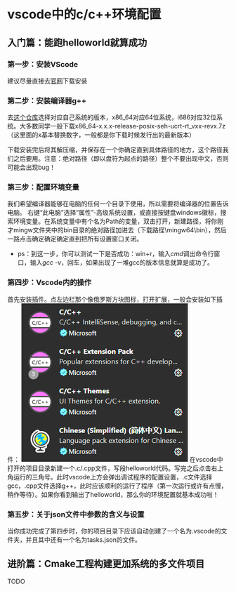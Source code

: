 # vscode中的c/c++环境配置

## 入门篇：能跑helloworld就算成功

### 第一步：安装VScode

建议尽量直接去[官网](https://code.visualstudio.com/)下载安装

### 第二步：安装编译器g++

去[这个仓库](https://github.com/niXman/mingw-builds-binaries/releases)选择对应自己系统的版本，x86_64对应64位系统，i686对应32位系统。大多数同学一般下载x86_64-x.x.x-release-posix-seh-ucrt-rt_vxx-revx.7z（这里面的x基本替换数字，一般都是你下载时候发行出的最新版本）

下载安装完后将其解压缩，并保存在一个你确定直到具体路径的地方，这个路径我们之后要用。注意：绝对路径（即以盘符为起点的路径）整个不要出现中文，否则可能会出现bug！

### 第三步：配置环境变量

我们希望编译器能够在电脑的任何一个目录下使用，所以需要将编译器的位置告诉电脑。
右键“此电脑”选择“属性”-高级系统设置，或直接按键盘windows徽标，搜索环境变量。在系统变量中有个名为Path的变量，双击打开，新建路径，将你刚才mingw文件夹中的bin目录的绝对路径加进去（下载路径\mingw64\bin），然后一路点击确定确定确定直到把所有设置窗口关闭。
- ps：到这一步，你可以测试一下是否成功：win+r，输入*cmd*调出命令行窗口，输入*gcc -v*，回车，如果出现了一堆gcc的版本信息就算是成功了。

### 第四步：Vscode内的操作

首先安装插件。点左边栏那个像俄罗斯方块图标，打开扩展，一般会安装如下插件：
<img src="/tutorial/c_in_vscode_assets/extension.png"></img>
在vscode中打开的项目目录新建一个.c/.cpp文件，写段helloworld代码。写完之后点击右上角运行的三角号。此时vscode上方会弹出调试程序的配置设置，.c文件选择gcc，.cpp文件选择g++，此时应该顺利的运行了程序（第一次运行或许有点慢，稍作等待）。如果你看到输出了helloworld，那么你的环境配置就基本成功啦！

### 第五步：关于json文件中参数的含义与设置

当你成功完成了第四步时，你的项目目录下应该自动创建了一个名为.vscode的文件夹，并且其中还有一个名为tasks.json的文件。


## 进阶篇：Cmake工程构建更加系统的多文件项目

TODO



<script src="https://utteranc.es/client.js"
        repo="kuiningzzzz/kuiningzzzz.github.io"
        issue-term="pathname"
        label="Comment"
        theme="github-light"
        crossorigin="anonymous"
        async>
</script>